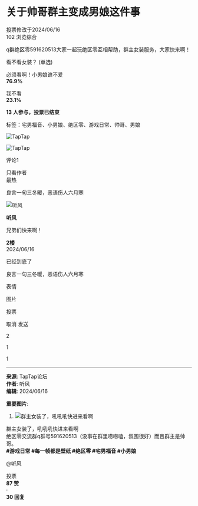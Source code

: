 # 关于帅哥群主变成男娘这件事

投票修改于2024/06/16  
102 浏览综合

q群绝区零591620513大家一起玩绝区零互相帮助，群主女装服务，大家快来啊！

看不看女装？ (单选)

必须看啊！小男娘谁不爱  
**76.9%**

我不看  
**23.1%**

**13 人参与，投票已结束**

标签：宅男福音、小男娘、绝区零、游戏日常、帅哥、男娘

![TapTap](https://img2.tapimg.com/moment/etag/FmXpTVNmTK47YcuydDWSZCsH2EFx.jpg?imageMogr2/thumbnail/720x9999%3E/quality/80/format/jpg/interlace/1/ignore-error/1&t=1)

![TapTap](https://img2.tapimg.com/moment/etag/FjRW0nnQyiD9sA1opw4yDWyAB1o8.jpg?imageMogr2/thumbnail/720x9999%3E/quality/80/format/jpg/interlace/1/ignore-error/1&t=1)

评论1

只看作者  
最热

良言一句三冬暖，恶语伤人六月寒

![听风](https://img3.tapimg.com/default_avatars/384aa197eceba6322c9af740d008e65e.jpg?imageMogr2/auto-orient/strip/thumbnail/!180x180r/gravity/Center/crop/180x180/format/jpg/interlace/1/quality/40)  

**听风**  

兄弟们快来啊！

**2楼**  
2024/06/16

已经到底了

良言一句三冬暖，恶语伤人六月寒

表情

图片

投票

取消 发送

2

1

1

---

**来源**: TapTap论坛  
**作者**: 听风  
**编辑**: 2024/06/16

**重要图片**: 
1. ![群主女装了，吼吼吼快进来看啊](https://img2.tapimg.com/moment/etag/FjRW0nnQyiD9sA1opw4yDWyAB1o8.jpg?imageMogr2/thumbnail/1080x9999%3E/quality/80/format/jpg/interlace/1/ignore-error/1&t=1)

群主女装了，吼吼吼快进来看啊  
绝区零交流群q群号591620513（没事在群里唠唠嗑，氛围很好）而且群主是帅哥。  
**#游戏日常 #每一帧都是壁纸 #绝区零 #宅男福音 #小男娘**

@听风

投票  
**87 赞**  
·  
**30 回复**  
